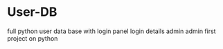 # User-DB
full python user data base with login panel
login details admin admin first project on python
